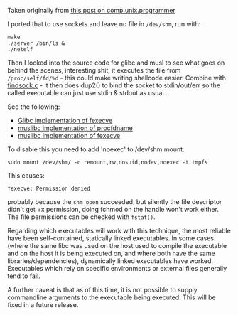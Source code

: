 Taken originally from [this post on comp.unix.programmer](comp.unix.programmer)

I ported that to use sockets and leave no file in `/dev/shm`, run with:

```
make
./server /bin/ls &
./netelf
```

Then I looked into the source code for glibc and musl to see what goes on behind the scenes, interesting shit, it executes the file from `/proc/self/fd/%d` - this could make writing shellcode easier. Combine with [findsock.c](findsock.c) - it then does dup2() to bind the socket to stdin/out/err so the called executable can just use stdin & stdout as usual...

See the following: 
* [Glibc implementation of fexecve](glibc-fexecve)
* [muslibc implementation of procfdname](musl-procfdname) 
* [muslibc implementation of fexecve](musl-fexecve) 

To disable this you need to add 'noexec' to /dev/shm mount:

```
sudo mount /dev/shm/ -o remount,rw,nosuid,nodev,noexec -t tmpfs
```

This causes:
```
fexecve: Permission denied
```
probably because the `shm_open` succeeded, but silently the file descriptor didn't get +x permission, doing fchmod on the handle won't work either. The file permissions can be checked with `fstat()`.

Regarding which executables will work with this technique, the most reliable have been self-contained, statically linked executables. In some cases (where the same libc was used on the host used to compile the executable and on the host it is being executed on, and where both have the same libraries/dependencies), dynamically linked executables have worked. Executables which rely on specific environments or external files generally tend to fail.

A further caveat is that as of this time, it is not possible to supply commandline arguments to the executable being executed. This will be fixed in a future release.


[comp.unix.programmer]: https://groups.google.com/forum/message/raw?msg=comp.unix.programmer/V1M97GBxIXo/6JQtqmpHSsQJ
[findsock.c]: http://aig.cs.man.ac.uk/albums/findsock.c
[glibc-fexecve]: https://github.com/lattera/glibc/blob/a2f34833b1042d5d8eeb263b4cf4caaea138c4ad/sysdeps/unix/sysv/linux/fexecve.c
[musl-procfdname]: https://github.com/bpowers/musl/blob/b27308bed089a4275bfde6f59a84cd8488eaef15/src/internal/procfdname.c
[musl-fexecve]: https://github.com/bpowers/musl/blob/b27308bed089a4275bfde6f59a84cd8488eaef15/src/process/fexecve.c
